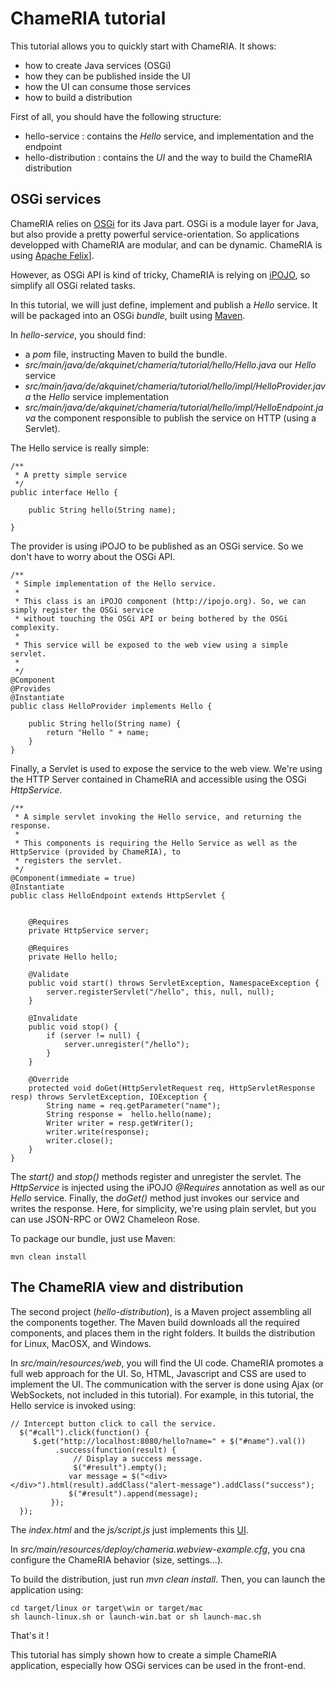 ChameRIA tutorial
=================

This tutorial allows you to quickly start with ChameRIA. It shows:

 * how to create Java services (OSGi)
 * how they can be published inside the UI
 * how the UI can consume those services
 * how to build a distribution

First of all, you should have the following structure:

 * hello-service : contains the _Hello_ service, and implementation and the endpoint
 * hello-distribution : contains the _UI_ and the way to build the ChameRIA distribution

OSGi services
-------------

ChameRIA relies on [OSGi](http://en.wikipedia.org/wiki/Osgi) for its Java part. OSGi is a module layer for Java, but
also provide a pretty powerful service-orientation. So applications developped with ChameRIA are modular, and can be
 dynamic. ChameRIA is using [Apache Felix](http://felix.apache.org)].

However, as OSGi API is kind of tricky, ChameRIA is relying on [iPOJO](http://ipojo.org), so simplify all OSGi related
tasks.

In this tutorial, we will just define, implement and publish a _Hello_ service. It will be packaged into an OSGi _bundle_,
built using [Maven](http://maven.apache.org).

In _hello-service_, you should find:

* a _pom_ file, instructing Maven to build the bundle.
* _src/main/java/de/akquinet/chameria/tutorial/hello/Hello.java_ our _Hello_ service
* _src/main/java/de/akquinet/chameria/tutorial/hello/impl/HelloProvider.java_ the _Hello_ service implementation
* _src/main/java/de/akquinet/chameria/tutorial/hello/impl/HelloEndpoint.java_ the component responsible to publish the
service on HTTP (using a Servlet).

The Hello service is really simple:

    /**
     * A pretty simple service
     */
    public interface Hello {

        public String hello(String name);

    }

The provider is using iPOJO to be published as an OSGi service. So we don't have to worry about the OSGi API.

    /**
     * Simple implementation of the Hello service.
     *
     * This class is an iPOJO component (http://ipojo.org). So, we can simply register the OSGi service
     * without touching the OSGi API or being bothered by the OSGi complexity.
     *
     * This service will be exposed to the web view using a simple servlet.
     *
     */
    @Component
    @Provides
    @Instantiate
    public class HelloProvider implements Hello {

        public String hello(String name) {
            return "Hello " + name;
        }
    }

Finally, a Servlet is used to expose the service to the web view. We're using the HTTP Server contained in ChameRIA and
accessible using the OSGi _HttpService_.

    /**
     * A simple servlet invoking the Hello service, and returning the response.
     *
     * This components is requiring the Hello Service as well as the HttpService (provided by ChameRIA), to
     * registers the servlet.
     */
    @Component(immediate = true)
    @Instantiate
    public class HelloEndpoint extends HttpServlet {


        @Requires
        private HttpService server;

        @Requires
        private Hello hello;

        @Validate
        public void start() throws ServletException, NamespaceException {
            server.registerServlet("/hello", this, null, null);
        }

        @Invalidate
        public void stop() {
            if (server != null) {
                server.unregister("/hello");
            }
        }

        @Override
        protected void doGet(HttpServletRequest req, HttpServletResponse resp) throws ServletException, IOException {
            String name = req.getParameter("name");
            String response =  hello.hello(name);
            Writer writer = resp.getWriter();
            writer.write(response);
            writer.close();
        }
    }

The _start()_ and _stop()_ methods register and unregister the servlet. The _HttpService_ is injected using the iPOJO
_@Requires_ annotation as well as our _Hello_ service. Finally, the _doGet()_ method just invokes our service and writes
the response. Here, for simplicity, we're using plain servlet, but you can use JSON-RPC or OW2 Chameleon Rose.

To package our bundle, just use Maven:

    mvn clean install

The ChameRIA view and distribution
----------------------------------

The second project (_hello-distribution_), is a Maven project assembling all the components together. The Maven build
downloads all the required components, and places them in the right folders. It builds the distribution for Linux, MacOSX,
 and Windows.

In _src/main/resources/web_, you will find the UI code. ChameRIA promotes a full web approach for the UI. So, HTML,
Javascript and CSS are used to implement the UI. The communication with the server is done using Ajax (or WebSockets,
  not included in this tutorial). For example, in this tutorial, the Hello service is invoked using:

    // Intercept button click to call the service.
      $("#call").click(function() {
         $.get("http://localhost:8080/hello?name=" + $("#name").val())
              .success(function(result) {
                  // Display a success message.
                  $("#result").empty();
                 var message = $("<div></div>").html(result).addClass("alert-message").addClass("success");
                 $("#result").append(message);
             });
      });


The _index.html_ and the _js/script.js_ just implements this [UI](tutorial.png).

In _src/main/resources/deploy/chameria.webview-example.cfg_, you cna configure the ChameRIA behavior (size, settings...).

To build the distribution, just run _mvn clean install_. Then, you can launch the application using:

    cd target/linux or target\win or target/mac
    sh launch-linux.sh or launch-win.bat or sh launch-mac.sh

That's it !

This tutorial has simply shown how to create a simple ChameRIA application, especially how OSGi services can be used in
the front-end.

